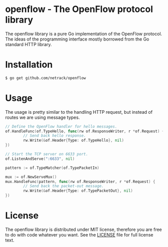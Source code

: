# openflow - The OpenFlow protocol library

The openflow library is a pure Go implementation of the OpenFlow protocol.
The ideas of the programming interface mostly borrowed from the Go standard
HTTP library.

# Installation

```bash
$ go get github.com/netrack/openflow
```

# Usage

The usage is pretty similar to the handling HTTP request, but instead of routes
we are using message types.

```go
// Define the OpenFlow handler for hello messages.
of.HandleFunc(of.TypeHello, func(rw of.ResponseWriter, r *of.Request) {
        // Send back hello response.
        rw.Write(&of.Header{Type: of.TypeHello}, nil)
})

// Start the TCP server on 6633 port.
of.ListenAndServe(":6633", nil)
```

```go
pattern := of.TypeMatcher(of.TypePacketIn)

mux := of.NewServeMux()
mux.HandleFunc(pattern, func(rw of.ResponseWriter, r *of.Request) {
        // Send back the packet-out message.
        rw.Write(&of.Header{Type: of.TypePacketOut}, nil)
})
```

# License

The openflow library is distributed under MIT license, therefore you are free
to do with code whatever you want. See the [LICENSE](LICENSE) file for full
license text.
